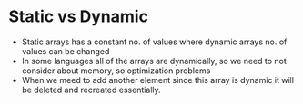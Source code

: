 # Static vs Dynamic

- Static arrays has a constant no. of values where dynamic arrays no. of values can be changed
- In some languages all of the arrays are dynamically, so we need to not consider about memory, so optimization problems
- When we meed to add another element since this array is dynamic it will be deleted and recreated essentially.
